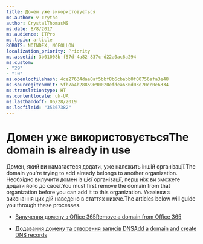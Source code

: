 ```yaml
---
title: Домен уже використовується
ms.author: v-crytho
author: CrystalThomasMS
ms.date: 8/8/2017
ms.audience: ITPro
ms.topic: article
ROBOTS: NOINDEX, NOFOLLOW
localization_priority: Priority
ms.assetid: 3b01008b-f57d-4a82-837c-d22a0ac6a294
ms.custom:
- "29"
- "10"
ms.openlocfilehash: 4ce27634dae0af5bbf8b6cbabb0f00756afa3e48
ms.sourcegitcommit: 5fb7a4b28859690020efdea630d03e70cc0e6334
ms.translationtype: HT
ms.contentlocale: uk-UA
ms.lasthandoff: 06/28/2019
ms.locfileid: "35367382"
---
```

# <a name="the-domain-is-already-in-use"></a><span data-ttu-id="db249-102">Домен уже використовується</span><span class="sxs-lookup"><span data-stu-id="db249-102">The domain is already in use</span></span>

<span data-ttu-id="db249-103">Домен, який ви намагаєтеся додати, уже належить іншій організації.</span><span class="sxs-lookup"><span data-stu-id="db249-103">The domain you're trying to add already belongs to another organization.</span></span> <span data-ttu-id="db249-104">Необхідно вилучити домен із цієї організації, перш ніж ви зможете додати його до своєї.</span><span class="sxs-lookup"><span data-stu-id="db249-104">You must first remove the domain from that organization before you can add it to this organization.</span></span> <span data-ttu-id="db249-105">Указівки з виконання цих дій наведено в статтях нижче.</span><span class="sxs-lookup"><span data-stu-id="db249-105">The articles below will guide you through these processes.</span></span>
  
- [<span data-ttu-id="db249-106">Вилучення домену з Office 365</span><span class="sxs-lookup"><span data-stu-id="db249-106">Remove a domain from Office 365</span></span>](https://support.office.com/article/Remove-a-domain-from-Office-365-f09696b2-8c29-4588-a08b-b333da19810c.aspx)

- [<span data-ttu-id="db249-107">Додавання домену та створення записів DNS</span><span class="sxs-lookup"><span data-stu-id="db249-107">Add a domain and create DNS records</span></span>](https://support.office.com/article/Create-DNS-records-for-Office-365-when-you-manage-your-DNS-records-B0F3FDCA-8A80-4E8E-9EF3-61E8A2A9AB23.aspx)
